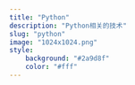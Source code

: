 ```yaml
---
title: "Python"
description: "Python相关的技术"
slug: "python"
image: "1024x1024.png"
style:
    background: "#2a9d8f"
    color: "#fff"
---
```

